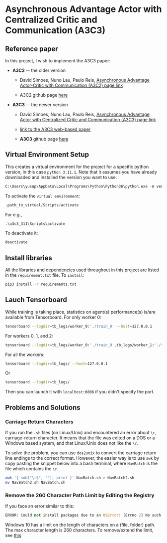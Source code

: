 # Asynchronous Advantage Actor with Centralized Critic and Communication (A3C3)

## Reference paper

In this project, I wish to implement the A3C3 paper:

- **A3C2** -- the older version
  - David Simoes, Nuno Lau, Paulo Reis, [Asynchronous Advantage Actor-Critic with Communication (A3C2) page link](https://sciendo.com/article/10.2478/jaiscr-2020-0013)

  - A3C2 github page [here](https://github.com/david-simoes-93/A3C2/tree/master)

- **A3C3** -- the newer version
  - David Simoes, Nuno Lau, Paulo Reis, [Asynchronous Advantage Actor with Centralized Critic and Communication (A3C3) page link](https://www.sciencedirect.com/science/article/pii/S0925231220301314)

  - [link to the A3C3 web-based paper](https://www.sciencedirect.com/science/article/pii/S0925231220301314/pdfft?md5=dfa0ac751c44da64210b356a6d1b24e9&pid=1-s2.0-S0925231220301314-main.pdf)

  - **A3C3** github page [here](https://github.com/david-simoes-93/A3C3/tree/master)

## Virtual Environment Setup

This creates a virtual environment for the project for a specific python version, in this case `python 3.11.1`. Note that it assumes you have already downloaded and installed the version you want to use.

```python
C:\Users\yusup\AppData\Local\Programs\Python\Python36\python.exe -m venv a3c3_311
```

To activate the `virtual environment`:

```python
.path_to_virtual/Scripts/activate
```

For e.g.,

```python
.\a3c3_311\Scripts\activate
```

To deactivate it:

```python
deactivate
```

## Install libraries

All the libraries and dependencies used throughout in this project are listed in the `requirement.txt` file.
To `install`:

```bash
pip3 install -r requirements.txt
```

## Lauch Tensorboard

While training is taking place, statistics on agent(s) performance(s) is/are available from Tensorboard. For only worker 0:

```bash
tensorboard --logdir=tb_logs/worker_0:'./train_0' --host=127.0.0.1
```

For workers 0, 1, and 2:

```bash
tensorboard --logdir=tb_logs/worker_0:'./train_0',tb_logs/worker_1:'./train_1',tb_logs/worker_2:'./train_2' --host=127.0.0.1
```

For all the workers:

```bash
tensorboard --logdir=tb_logs/ --host=127.0.0.1
```

Or

```bash
tensorboard --logdir=tb_logs/
```

Then you can launch it with `localhost:6006` if you didn't specify the port.

## Problems and Solutions

### Carriage Return Characters

If you run the `.sh` files (on Linux/Unix) and encountered an error about `\r`, carriage-return character. It means that the file was edited on a DOS or a Windows based system, and that Linux/Unix does not like the `\r`.

To solve the problem, you can use `dos2unix` to convert the carriage return line endings to the correct format. However, the easier way is to use `awk` by copy pasting the snippet below into a bash terminal, where `NavBatch` is the file which contains the `\r`.

```bash
awk '{ sub("\r$", ""); print }' NavBatch.sh > NavBatch2.sh
mv NavBatch2.sh NavBatch.sh
```

### Remove the 260 Character Path Limit by Editing the Registry

If you face an error similar to this:

```python
ERROR: Could not install packages due to an OSError: [Errno 2] No such file or directory: 'g:\\my drive\\ai_robotics\\y1-s1-reinforcement-learning\\project\\a3c3_git\\a3c3\\a3c3_36\\Lib\\site-packages\\numpy\\compat\\__init__.py'
```

Windows 10 has a limit on the length of characters on a (file, folder) path. The max character length is 260 characters. To remove/extend the limit, see [this](https://www.howtogeek.com/266621/how-to-make-windows-10-accept-file-paths-over-260-characters/)
